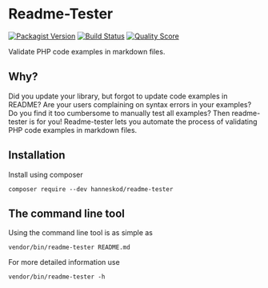 # Readme-Tester

[![Packagist Version](https://img.shields.io/packagist/v/hanneskod/readme-tester.svg?style=flat-square)](https://packagist.org/packages/hanneskod/readme-tester)
[![Build Status](https://img.shields.io/travis/hanneskod/readme-tester/master.svg?style=flat-square)](https://travis-ci.com/github/hanneskod/readme-tester)
[![Quality Score](https://img.shields.io/scrutinizer/g/hanneskod/readme-tester.svg?style=flat-square)](https://scrutinizer-ci.com/g/hanneskod/readme-tester)

Validate PHP code examples in markdown files.

## Why?

Did you update your library, but forgot to update code examples in README? Are
your users complaining on syntax errors in your examples? Do you find it too
cumbersome to manually test all examples? Then readme-tester is for you!
Readme-tester lets you automate the process of validating PHP code examples in
markdown files.

## Installation

Install using composer

```shell
composer require --dev hanneskod/readme-tester
```

## The command line tool

Using the command line tool is as simple as

```shell
vendor/bin/readme-tester README.md
```

For more detailed information use

```shell
vendor/bin/readme-tester -h
```
